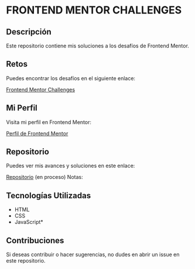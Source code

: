 # FRONTEND MENTOR CHALLENGES

## Descripción
Este repositorio contiene mis soluciones a los desafíos de Frontend Mentor.

## Retos
Puedes encontrar los desafíos en el siguiente enlace:

<a href="https://www.frontendmentor.io/challenges" target="_blank">Frontend Mentor Challenges</a>


## Mi Perfil
Visita mi perfil en Frontend Mentor:

<a href="https://www.frontendmentor.io/profile/andreshinostroza" target="_blank">Perfil de Frontend Mentor</a>


## Repositorio
Puedes ver mis avances y soluciones en este enlace:

<a href="https://andreshinostroza.github.io/Frontend-Mentor/" target="_blank">Repositorio</a> (en proceso)
Notas:


## Tecnologías Utilizadas
- HTML
- CSS
- JavaScript* 

## Contribuciones
Si deseas contribuir o hacer sugerencias, no dudes en abrir un issue en este repositorio.